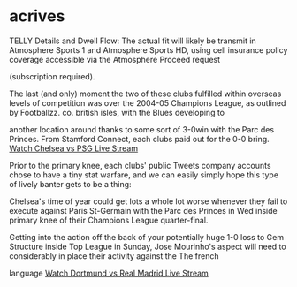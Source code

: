 acrives
=======
TELLY Details and Dwell Flow: The actual fit will likely be transmit in Atmosphere Sports 1 and Atmosphere Sports HD, using cell insurance policy coverage accessible via the Atmosphere Proceed request 

(subscription required).

The last (and only) moment the two of these clubs fulfilled within overseas levels of competition was over the 2004-05 Champions League, as outlined by Footballzz. co. british isles, with the Blues developing to 

another location around thanks to some sort of 3-0win with the Parc des Princes. From Stamford Connect, each clubs paid out for the 0-0 bring. <a href=http://tribe.net/listing/bbe2323d-7267-4a10-9d3e-f8453accf70c>Watch Chelsea vs PSG Live Stream</a>

Prior to the primary knee, each clubs' public Tweets company accounts chose to have a tiny stat warfare, and we can easily simply hope this type of lively banter gets to be a thing:

Chelsea's time of year could get lots a whole lot worse whenever they fail to execute against Paris St-Germain with the Parc des Princes in Wed inside primary knee of their Champions League quarter-final.

Getting into the action off the back of your potentially huge 1-0 loss to Gem Structure inside Top League in Sunday, Jose Mourinho's aspect will need to considerably in place their activity against the The french 

language <a href=http://tribe.net/listing/2667943d-7554-443c-853e-f6b357324709>Watch Dortmund vs Real Madrid Live Stream</a>
